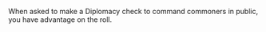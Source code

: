 When asked to make a Diplomacy check to command commoners in public, you have advantage on the roll.